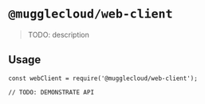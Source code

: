 # `@mugglecloud/web-client`

> TODO: description

## Usage

```
const webClient = require('@mugglecloud/web-client');

// TODO: DEMONSTRATE API
```
